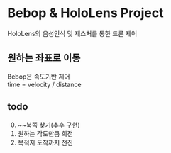 # Bebop & HoloLens Project
HoloLens의 음성인식 및 제스처를 통한 드론 제어

## 원하는 좌표로 이동
Bebop은 속도기반 제어  
time = velocity / distance


## todo
0. ~~북쪽 찾기(추후 구현) 
1. 원하는 각도만큼 회전  
2. 목적지 도착까지 전진
